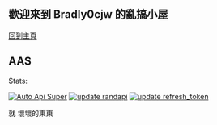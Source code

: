 ## 歡迎來到 Bradly0cjw 的亂搞小屋

[回到主頁](https://linbei9487.github.io)


## AAS
Stats:
<br>

[![Auto Api Super](https://github.com/linbei9487/AAS/actions/workflows/AutoApiSuper.yml/badge.svg)](https://github.com/linbei9487/AAS/actions/workflows/AutoApiSuper.yml)
[![update randapi](https://github.com/linbei9487/AAS/actions/workflows/randomapi.yml/badge.svg)](https://github.com/linbei9487/AAS/actions/workflows/randomapi.yml)
[![update refresh_token](https://github.com/linbei9487/AAS/actions/workflows/uaptetoken.yml/badge.svg)](https://github.com/linbei9487/AAS/actions/workflows/uaptetoken.yml)
<br>

就 壞壞的東東
